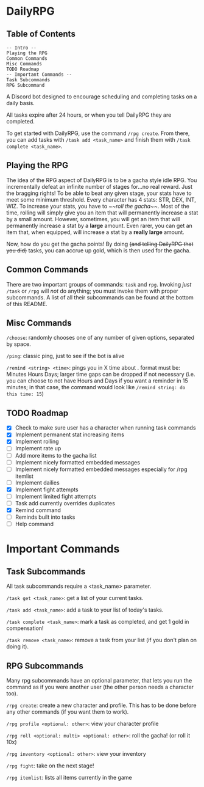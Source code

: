 # DailyRPG

## Table of Contents

```
-- Intro --
Playing the RPG
Common Commands
Misc Commands
TODO Roadmap
-- Important Commands --
Task Subcommands
RPG Subcommand
```

A Discord bot designed to encourage scheduling and completing tasks on a daily basis.

All tasks expire after 24 hours, or when you tell DailyRPG they are completed.

To get started with DailyRPG, use the command `/rpg create`. From there, you can add tasks with `/task add <task_name>` and finish them with `/task complete <task_name>`.

## Playing the RPG

The idea of the RPG aspect of DailyRPG is to be a gacha style idle RPG. You incrementally defeat an infinite number of stages for...no real reward. Just the bragging rights! To be able to beat any given stage, your stats have to meet some minimum threshold. Every character has 4 stats: STR, DEX, INT, WIZ. To increase your stats, you have to _\~\~roll the gacha\~\~_. Most of the time, rolling will simply give you an item that will permanently increase a stat by a small amount. However, sometimes, you will get an item that will permanently increase a stat by a **large** amount. Even rarer, you can get an item that, when equipped, will increase a stat by a **really large** amount.

Now, how do you get the gacha points! By doing ~~(and telling DailyRPG that you did)~~ tasks, you can accrue up gold, which is then used for the gacha.

## Common Commands

There are two important groups of commands: `task` and `rpg`. Invoking _just_ `/task` or `/rpg` will _not_ do anything; you must invoke them with proper subcommands. A list of all their subcommands can be found at the bottom of this README.

## Misc Commands

`/choose`: randomly chooses one of any number of given options, separated by space.

`/ping`: classic ping, just to see if the bot is alive

`/remind <string> <time>`: pings you in X time about <reminder>. <time> format must be: Minutes Hours Days; larger time gaps can be dropped if not necessary (i.e. you can choose to not have Hours and Days if you want a reminder in 15 minutes; in that case, the command would look like `/remind string: do this time: 15`)

## TODO Roadmap

- [x] Check to make sure user has a character when running task commands
- [x] Implement permanent stat increasing items
- [x] Implement rolling
- [ ] Implement rate up
- [ ] Add more items to the gacha list
- [ ] Implement nicely formatted embedded messages
- [ ] Implement nicely formatted embedded messages especially for /rpg itemlist
- [ ] Implement dailies
- [x] Implement fight attempts
- [ ] Implement limited fight attempts
- [ ] Task add currently overrides duplicates
- [x] Remind command
- [ ] Reminds built into tasks
- [ ] Help command

# Important Commands

## Task Subcommands

All task subcommands require a <task_name> parameter.

`/task get <task_name>`: get a list of your current tasks.

`/task add <task_name>`: add a task to your list of today's tasks.

`/task complete <task_name>`: mark a task as completed, and get 1 gold in compensation!

`/task remove <task_name>`: remove a task from your list (if you don't plan on doing it).

## RPG Subcommands

Many rpg subcommands have an optional <other> parameter, that lets you run the command as if you were another user (the other person needs a character too).

`/rpg create`: create a new character and profile. This has to be done before any other commands (if you want them to work).

`/rpg profile <optional: other>`: view your character profile

`/rpg roll <optional: multi> <optional: other>`: roll the gacha! (or roll it 10x)

`/rpg inventory <optional: other>`: view your inventory

`/rpg fight`: take on the next stage!

`/rpg itemlist`: lists all items currently in the game
